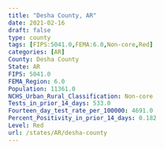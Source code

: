 ```yaml
---
title: "Desha County, AR"
date: 2021-02-16
draft: false
type: county
tags: [FIPS:5041.0,FEMA:6.0,Non-core,Red]
categories: [AR]
County: Desha County
State: AR
FIPS: 5041.0
FEMA_Region: 6.0
Population: 11361.0
NCHS_Urban_Rural_Classification: Non-core
Tests_in_prior_14_days: 533.0
Fourteen_day_test_rate_per_100000: 4691.0
Percent_Positivity_in_prior_14_days: 0.182
Level: Red
url: /states/AR/desha-county
---
```



